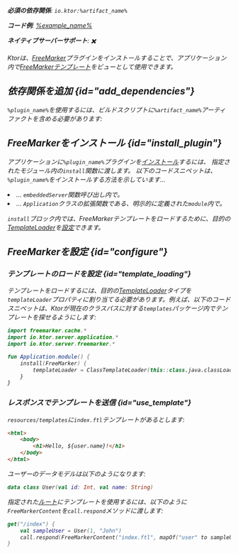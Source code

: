 [//]: # (title: FreeMarker)

<show-structure for="chapter" depth="2"/>
<primary-label ref="server-plugin"/>

[freemarker_template_loading]: https://freemarker.apache.org/docs/pgui_config_templateloading.html

<var name="plugin_name" value="FreeMarker"/>
<var name="package_name" value="io.ktor.server.freemarker"/>
<var name="artifact_name" value="ktor-server-freemarker"/>

<tldr>
<p>
<b>必須の依存関係</b>: <code>io.ktor:%artifact_name%</code>
</p>
<var name="example_name" value="freemarker"/>
<p>
    <b>コード例</b>:
    <a href="https://github.com/ktorio/ktor-documentation/tree/%ktor_version%/codeSnippets/snippets/%example_name%">
        %example_name%
    </a>
</p>
<p>
    <b><Links href="/ktor/server-native" summary="Ktor supports Kotlin/Native and allows you to run a server without an additional runtime or virtual machine.">ネイティブサーバー</Links>サポート</b>: ✖️
</p>
</tldr>

Ktorは、[FreeMarker](https://api.ktor.io/ktor-server/ktor-server-plugins/ktor-server-freemarker/io.ktor.server.freemarker/-free-marker)プラグインをインストールすることで、アプリケーション内で[FreeMarkerテンプレート](https://freemarker.apache.org/)をビューとして使用できます。

## 依存関係を追加 {id="add_dependencies"}

<p>
    <code>%plugin_name%</code>を使用するには、ビルドスクリプトに<code>%artifact_name%</code>アーティファクトを含める必要があります:
</p>
<Tabs group="languages">
    <TabItem title="Gradle (Kotlin)" group-key="kotlin">
        <code-block lang="Kotlin" code="            implementation(&quot;io.ktor:%artifact_name%:$ktor_version&quot;)"/>
    </TabItem>
    <TabItem title="Gradle (Groovy)" group-key="groovy">
        <code-block lang="Groovy" code="            implementation &quot;io.ktor:%artifact_name%:$ktor_version&quot;"/>
    </TabItem>
    <TabItem title="Maven" group-key="maven">
        <code-block lang="XML" code="            &lt;dependency&gt;&#10;                &lt;groupId&gt;io.ktor&lt;/groupId&gt;&#10;                &lt;artifactId&gt;%artifact_name%-jvm&lt;/artifactId&gt;&#10;                &lt;version&gt;${ktor_version}&lt;/version&gt;&#10;            &lt;/dependency&gt;"/>
    </TabItem>
</Tabs>

## FreeMarkerをインストール {id="install_plugin"}

<p>
    アプリケーションに<code>%plugin_name%</code>プラグインを<a href="#install">インストール</a>するには、
    指定された<Links href="/ktor/server-modules" summary="Modules allow you to structure your application by grouping routes.">モジュール</Links>内の<code>install</code>関数に渡します。
    以下のコードスニペットは、<code>%plugin_name%</code>をインストールする方法を示しています...
</p>
<list>
    <li>
        ... <code>embeddedServer</code>関数呼び出し内で。
    </li>
    <li>
        ... <code>Application</code>クラスの拡張関数である、明示的に定義された<code>module</code>内で。
    </li>
</list>
<Tabs>
    <TabItem title="embeddedServer">
        <code-block lang="kotlin" code="            import io.ktor.server.engine.*&#10;            import io.ktor.server.netty.*&#10;            import io.ktor.server.application.*&#10;            import %package_name%.*&#10;&#10;            fun main() {&#10;                embeddedServer(Netty, port = 8080) {&#10;                    install(%plugin_name%)&#10;                    // ...&#10;                }.start(wait = true)&#10;            }"/>
    </TabItem>
    <TabItem title="module">
        <code-block lang="kotlin" code="            import io.ktor.server.application.*&#10;            import %package_name%.*&#10;            // ...&#10;            fun Application.module() {&#10;                install(%plugin_name%)&#10;                // ...&#10;            }"/>
    </TabItem>
</Tabs>

`install`ブロック内では、FreeMarkerテンプレートをロードするために、目的の[TemplateLoader][freemarker_template_loading]を[設定](#configure)できます。

## FreeMarkerを設定 {id="configure"}
### テンプレートのロードを設定 {id="template_loading"}
テンプレートをロードするには、目的の[TemplateLoader][freemarker_template_loading]タイプを`templateLoader`プロパティに割り当てる必要があります。例えば、以下のコードスニペットは、Ktorが現在のクラスパスに対する`templates`パッケージ内でテンプレートを探せるようにします:
```kotlin
import freemarker.cache.*
import io.ktor.server.application.*
import io.ktor.server.freemarker.*

fun Application.module() {
    install(FreeMarker) {
        templateLoader = ClassTemplateLoader(this::class.java.classLoader, "templates")
    }
}
```

### レスポンスでテンプレートを送信 {id="use_template"}
`resources/templates`に`index.ftl`テンプレートがあるとします:
```html
<html>
    <body>
        <h1>Hello, ${user.name}!</h1>
    </body>
</html>
```

ユーザーのデータモデルは以下のようになります:
```kotlin
data class User(val id: Int, val name: String)
```

指定された[ルート](server-routing.md)にテンプレートを使用するには、以下のように`FreeMarkerContent`を`call.respond`メソッドに渡します:
```kotlin
get("/index") {
    val sampleUser = User(1, "John")
    call.respond(FreeMarkerContent("index.ftl", mapOf("user" to sampleUser)))
}
```